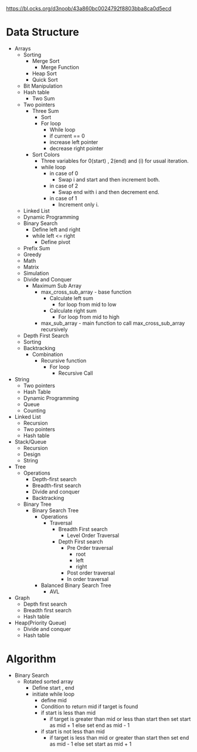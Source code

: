 https://bl.ocks.org/d3noob/43a860bc0024792f8803bba8ca0d5ecd

# Data Structure 
* Arrays
    * Sorting
        * Merge Sort
            * Merge Function
        * Heap Sort
        * Quick Sort
    * Bit Manipulation
    * Hash table
        * Two Sum
    * Two pointers
        * Three Sum
            * Sort
            * For loop
                * While loop
                * if current == 0
                * increase left pointer
                * decrease right pointer
        * Sort Colors
            * Three variables for 0(start) , 2(end) and (i) for usual iteration.
            * while loop
                * in case of 0
                    * Swap i and start and then increment both.
                * in case of 2
                    * Swap end with i and then decrement end.
                * in case of 1
                    * Increment only i.
    * Linked List
    * Dynamic Programming
    * Binary Search
        * Define left and right
        * while left <= right
            * Define pivot
    * Prefix Sum
    * Greedy
    * Math
    * Matrix
    * Simulation
    * Divide and Conquer
        * Maximum Sub Array
            * max_cross_sub_array - base function
                * Calculate left sum
                    * for loop from mid to low
                * Calculate right sum
                    * For loop from mid to high
            * max_sub_array - main function to call max_cross_sub_array recursively
    * Depth First Search
    * Sorting
    * Backtracking
        * Combination
            * Recursive function
                * For loop
                    * Recursive Call
* String
    * Two pointers
    * Hash Table
    * Dynamic Programming
    * Queue
    * Counting
* Linked List
    * Recursion
    * Two pointers
    * Hash table
* Stack/Queue
    * Recursion
    * Design
    * String
* Tree
    * Operations
        * Depth-first search
        * Breadth-first search 
        * Divide and conquer
        * Backtracking
    * Binary Tree
        * Binary Search Tree
            * Operations
                * Traversal
                    * Breadth First search
                        * Level Order Traversal
                    * Depth First search
                        * Pre Order traversal
                            * root
                            * left
                            * right
                        * Post order traversal
                        * In order traversal
            * Balanced Binary Search Tree
                * AVL
* Graph
    * Depth first search
    * Breadth first search
    * Hash table
* Heap(Priority Queue)
    * Divide and conquer
    * Hash table


# Algorithm

* Binary Search
    * Rotated sorted array
        * Define start , end
        * initiate while loop
            * define mid
            * Condition to return mid if target is found
            * if start is less than mid
                * if target is greater than mid or less than start then set start as mid + 1 else set end as mid - 1
            * if start is not less than mid
                * if target is less than mid or greater than start then set end as mid - 1 else set start as mid + 1
